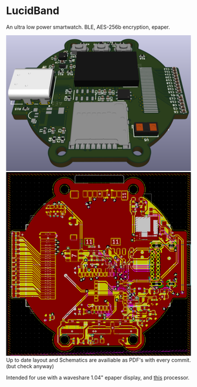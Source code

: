 # LucidBand
An ultra low power smartwatch. BLE, AES-256b encryption, epaper.

![3D board](https://github.com/Rombutan/LucidBand/blob/master/3D.png?raw=true)
![Layout](https://github.com/Rombutan/LucidBand/blob/master/Layout.png?raw=true)
Up to date layout and Schematics are availiable as PDF's with every commit. (but check anyway)

Intended for use with a waveshare 1.04" epaper display, and [this](https://www.digikey.com/catalog/en/partgroup/mdbt50q/83053) processor. 
